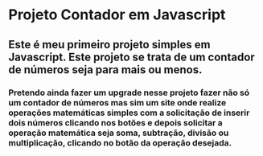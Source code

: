 # Projeto Contador em Javascript

## Este é meu primeiro projeto simples em Javascript. Este projeto se trata de um contador de números seja para mais ou menos.

### Pretendo ainda fazer um upgrade nesse projeto fazer não só um contador de números mas sim um site onde realize operações matemáticas simples com a solicitação de inserir dois números clicando nos botões e depois solicitar a operação matemática seja soma, subtração, divisão ou multiplicação, clicando no botão da operação desejada.
